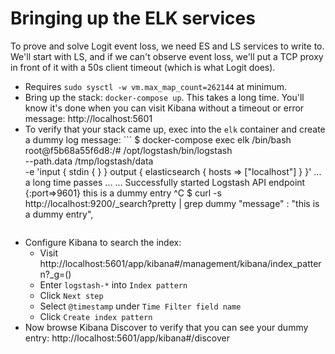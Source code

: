 # Bringing up the ELK services

To prove and solve Logit event loss, we need ES and LS services to write to.
We'll start with LS, and if we can't observe event loss, we'll put a TCP proxy
in front of it with a 50s client timeout (which is what Logit does).

* Requires `sudo sysctl -w vm.max_map_count=262144` at minimum.
* Bring up the stack: `docker-compose up`.  This takes a long time.
  You'll know it's done when you can visit Kibana without a timeout or
  error message: http://localhost:5601
* To verify that your stack came up, exec into the `elk` container and create a dummy log message: ```
  $ docker-compose exec elk /bin/bash
  root@f5b68a55f6d8:/# /opt/logstash/bin/logstash \
    --path.data /tmp/logstash/data \
    -e 'input { stdin { } } output { elasticsearch { hosts => ["localhost"] } }'
  ... a long time passes ...
  ... Successfully started Logstash API endpoint {:port=>9601}
  this is a dummy entry
  ^C
  $ curl -s http://localhost:9200/_search?pretty | grep dummy
            "message" : "this is a dummy entry",
  ```
* Configure Kibana to search the index:
  * Visit http://localhost:5601/app/kibana#/management/kibana/index_pattern?_g=()
  * Enter `logstash-*` into `Index pattern`
  * Click `Next step`
  * Select `@timestamp` under `Time Filter field name`
  * Click `Create index pattern`
* Now browse Kibana Discover to verify that you can see your dummy entry: http://localhost:5601/app/kibana#/discover
